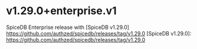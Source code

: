 # v1.29.0+enterprise.v1

SpiceDB Enterprise release with [SpiceDB v1.29.0]
https://github.com/authzed/spicedb/releases/tag/v1.29.0
[SpiceDB v1.29.0]: https://github.com/authzed/spicedb/releases/tag/v1.29.0
